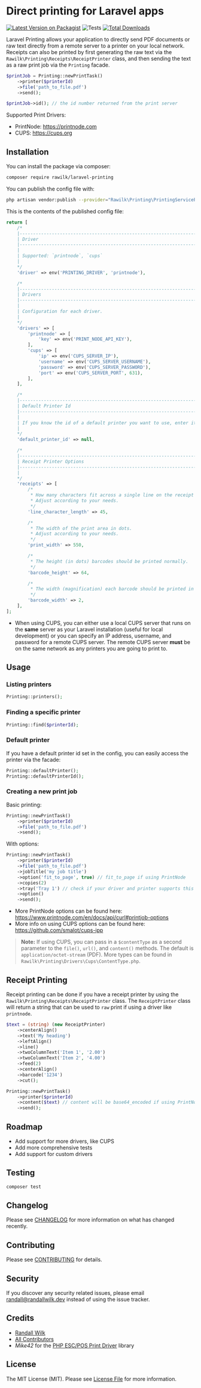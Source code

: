 # Direct printing for Laravel apps

[![Latest Version on Packagist](https://img.shields.io/packagist/v/rawilk/laravel-printing.svg?style=flat-square)](https://packagist.org/packages/rawilk/laravel-printing)
![Tests](https://github.com/rawilk/laravel-printing/workflows/Tests/badge.svg?style=flat-square)
[![Total Downloads](https://img.shields.io/packagist/dt/rawilk/laravel-printing.svg?style=flat-square)](https://packagist.org/packages/rawilk/laravel-printing)


Laravel Printing allows your application to directly send PDF documents or raw text directly from a remote server
to a printer on your local network. Receipts can also be printed by first generating the raw text via the `Rawilk\Printing\Receipts\ReceiptPrinter` class, and then sending the text as a raw print job via the `Printing` facade.

```php
$printJob = Printing::newPrintTask()
    ->printer($printerId)
    ->file('path_to_file.pdf')
    ->send();

$printJob->id(); // the id number returned from the print server
```

Supported Print Drivers:

- PrintNode: https://printnode.com
- CUPS: https://cups.org

## Installation

You can install the package via composer:

```bash
composer require rawilk/laravel-printing
```

You can publish the config file with:
```bash
php artisan vendor:publish --provider="Rawilk\Printing\PrintingServiceProvider" --tag="config"
```

This is the contents of the published config file:

```php
return [
    /*
    |--------------------------------------------------------------------------
    | Driver
    |--------------------------------------------------------------------------
    |
    | Supported: `printnode`, `cups`
    |
    */
    'driver' => env('PRINTING_DRIVER', 'printnode'),

    /*
    |--------------------------------------------------------------------------
    | Drivers
    |--------------------------------------------------------------------------
    |
    | Configuration for each driver.
    |
    */
    'drivers' => [
        'printnode' => [
            'key' => env('PRINT_NODE_API_KEY'),
        ],
        'cups' => [
            'ip' => env('CUPS_SERVER_IP'),
            'username' => env('CUPS_SERVER_USERNAME'),
            'password' => env('CUPS_SERVER_PASSWORD'),
            'port' => env('CUPS_SERVER_PORT', 631),
        ],
    ],

    /*
    |--------------------------------------------------------------------------
    | Default Printer Id
    |--------------------------------------------------------------------------
    |
    | If you know the id of a default printer you want to use, enter it here.
    |
    */
    'default_printer_id' => null,

    /*
    |--------------------------------------------------------------------------
    | Receipt Printer Options
    |--------------------------------------------------------------------------
    |
    */
    'receipts' => [
        /*
         * How many characters fit across a single line on the receipt paper.
         * Adjust according to your needs.
         */
        'line_character_length' => 45,

        /*
         * The width of the print area in dots.
         * Adjust according to your needs.
         */
        'print_width' => 550,

        /*
         * The height (in dots) barcodes should be printed normally.
         */
        'barcode_height' => 64,

        /*
         * The width (magnification) each barcode should be printed in normally.
         */
        'barcode_width' => 2,
    ],
];
```

- When using CUPS, you can either use a local CUPS server that runs on the **same** server as your Laravel installation (useful for local development) or you can specify an IP address, username, and password for a remote CUPS server. The remote CUPS server **must** be on the same network as any printers you are going to print to.

## Usage

### Listing printers
``` php
Printing::printers();
```

### Finding a specific printer
```php
Printing::find($printerId);
```

### Default printer
If you have a default printer id set in the config, you can easily access the printer via the facade:
```php
Printing::defaultPrinter();
Printing::defaultPrinterId();
```

### Creating a new print job

Basic printing:
```php
Printing::newPrintTask()
    ->printer($printerId)
    ->file('path_to_file.pdf')
    ->send();
```

With options:
```php
Printing::newPrintTask()
    ->printer($printerId)
    ->file('path_to_file.pdf')
    ->jobTitle('my job title')
    ->option('fit_to_page', true) // fit_to_page if using PrintNode
    ->copies(2)
    ->tray('Tray 1') // check if your driver and printer supports this
    ->option()
    ->send();
```

- More PrintNode options can be found here: https://www.printnode.com/en/docs/api/curl#printjob-options
- More info on using CUPS options can be found here: https://github.com/smalot/cups-ipp

> **Note:** If using CUPS, you can pass in a `$contentType` as a second parameter to the `file()`, `url()`, and `content()` methods. The default is `application/octet-stream` (PDF). More types can be found in `Rawilk\Printing\Drivers\Cups\ContentType.php`. 

## Receipt Printing
Receipt printing can be done if you have a receipt printer by using the `Rawilk\Printing\Receipts\ReceiptPrinter` class.
The `ReceiptPrinter` class will return a string that can be used to `raw` print if using a driver like `printnode`.

```php
$text = (string) (new ReceiptPrinter)
    ->centerAlign()
    ->text('My heading')
    ->leftAlign()
    ->line()
    ->twoColumnText('Item 1', '2.00')
    ->twoColumnText('Item 2', '4.00')
    ->feed(2)
    ->centerAlign()
    ->barcode('1234')
    ->cut();

Printing::newPrintTask()
    ->printer($printerId)
    ->content($text) // content will be base64_encoded if using PrintNode
    ->send();
```

## Roadmap

- Add support for more drivers, like CUPS
- Add more comprehensive tests
- Add support for custom drivers

## Testing

``` bash
composer test
```

## Changelog

Please see [CHANGELOG](CHANGELOG.md) for more information on what has changed recently.

## Contributing

Please see [CONTRIBUTING](CONTRIBUTING.md) for details.

## Security

If you discover any security related issues, please email randall@randallwilk.dev instead of using the issue tracker.

## Credits

- [Randall Wilk](https://github.com/rawilk)
- [All Contributors](../../contributors)
- _Mike42_ for the [PHP ESC/POS Print Driver](https://github.com/mike42/escpos-php) library

## License

The MIT License (MIT). Please see [License File](LICENSE.md) for more information.
